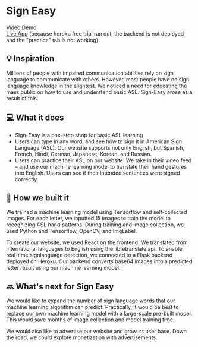 # Sign Easy
[Video Demo](https://www.youtube.com/watch?v=L3NoBqH5a7g&ab_channel=AkhilKammila)
<br />
[Live App](https://akhilkammila.github.io/Sign-Easy/)
(because heroku free trial ran out, the backend is not deployed and the "practice" tab is not working)

## 💡 Inspiration
Millions of people with impaired communication abilities rely on sign language to communicate with others. However, most people have no sign language knowledge in the slightest. We noticed a need for educating the mass public on how to use and understand basic ASL. Sign-Easy arose as a result of this.

## 💻 What it does
- Sign-Easy is a one-stop shop for basic ASL learning
- Users can type in any word, and see how to sign it in American Sign Language (ASL). Our website supports not only English, but Spanish, French, Hindi, German, Japanese, Korean, and Russian.
- Users can practice their ASL on our website. We take in their video feed – and use our machine learning model to translate their hand gestures into English. Users can see if their intended sentences were signed correctly. 

## 🔨 How we built it
We trained a machine learning model using Tensorflow and self-collected images. For each letter, we inputted 15 images to train the model to recognizing ASL hand patterns. During training and image collection, we used Python and Tensorflow, OpenCV, and ImgLabel.

To create our website, we used React on the frontend. We translated from international languages to English using the libretranslate api. To enable real-time signlanguage detection, we connected to a Flask backend deployed on Heroku. Our backend converts base64 images into a predicted letter result using our machine learning model.

## 🔜 What's next for Sign Easy

We would like to expand the number of sign language words that our machine learning algorithm can predict. Practically, it would be best to replace our own machine learning model with a large-scale pre-built model. This would save months of image collection and model training time.

We would also like to advertise our website and grow its user base. Down the road, we could explore monetization with advertisements.
